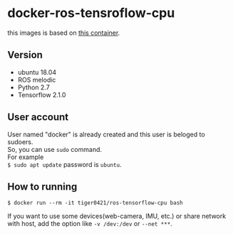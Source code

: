 # docker-ros-tensroflow-cpu

this images is based on [this container](https://hub.docker.com/layers/ros/library/ros/melodic/images/sha256-ffadb42c6346b45d82335ecd64e266c97132444441385b675d81eed83f658f4d?context=explore).

## Version
- ubuntu 18.04
- ROS melodic
- Python      2.7
- Tensorflow  2.1.0

## User account
User named "docker" is already created and this user is beloged to sudoers.  
So, you can use `sudo` command.  
For example  
`$ sudo apt update`
password is `ubuntu`.

## How to running
```
$ docker run --rm -it tiger0421/ros-tensorflow-cpu bash
```

If you want to use some devices(web-camera, IMU, etc.) or share network with host, add the option like `-v /dev:/dev` or `--net ***`.
